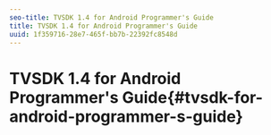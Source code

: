 ```yaml
---
seo-title: TVSDK 1.4 for Android Programmer's Guide
title: TVSDK 1.4 for Android Programmer's Guide
uuid: 1f359716-28e7-465f-bb7b-22392fc8548d
---
```


# TVSDK 1.4 for Android Programmer's Guide{#tvsdk-for-android-programmer-s-guide}

